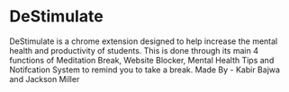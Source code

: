 # DeStimulate
DeStimulate is a chrome extension designed to help increase the mental health and productivity of students. This is done through its main 4 functions of Meditation Break, Website Blocker, Mental Health Tips and Notifcation System to remind you to take a break.
Made By - Kabir Bajwa and Jackson Miller
